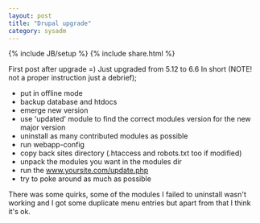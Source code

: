 ```yaml
---
layout: post
title: "Drupal upgrade"
category: sysadm
---
```

{% include JB/setup %}
{% include share.html %}

First post after upgrade =)
Just upgraded from 5.12 to 6.6
In short (NOTE! not a proper instruction just a debrief); 

 * put in offline mode
 * backup database and htdocs
 * emerge new version 
 * use 'updated' module to find the correct modules version for the new major version
 * uninstall as many contributed modules as possible
 * run webapp-config
 * copy back sites directory (.htaccess and robots.txt too if modified)
 * unpack the modules you want in the modules dir
 * run the www.yoursite.com/update.php
 * try to poke around as much as possible

There was some quirks, some of the modules I failed to uninstall wasn't working and I got some duplicate menu entries but apart from that I think it's ok. 
